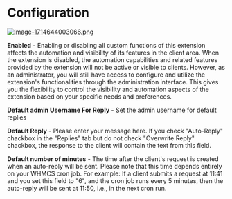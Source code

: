 # Configuration

[![image-1714644003066.png](https://doc.puq.info/uploads/images/gallery/2024-05/scaled-1680-/image-1714644003066.png)](https://doc.puq.info/uploads/images/gallery/2024-05/image-1714644003066.png)

**Enabled** - Enabling or disabling all custom functions of this extension affects the automation and visibility of its features in the client area. When the extension is disabled, the automation capabilities and related features provided by the extension will not be active or visible to clients. However, as an administrator, you will still have access to configure and utilize the extension's functionalities through the administration interface. This gives you the flexibility to control the visibility and automation aspects of the extension based on your specific needs and preferences.

**Default admin Username For Reply** - Set the admin username for default replies

**Default Reply** - Please enter your message here. If you check "Auto-Reply" chackbox in the "Replies" tab but do not check "Overwrite Reply" chackbox, the response to the client will contain the text from this field.

**Default number of minutes** - The time after the client's request is created when an auto-reply will be sent. Please note that this time depends entirely on your WHMCS cron job. For example: If a client submits a request at 11:41 and you set this field to "6", and the cron job runs every 5 minutes, then the auto-reply will be sent at 11:50, i.e., in the next cron run.